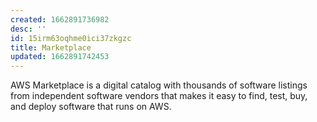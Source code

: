 ```yaml
---
created: 1662891736982
desc: ''
id: 15irm63oqhme0ici37zkgzc
title: Marketplace
updated: 1662891742453
---
```

   
AWS Marketplace is a digital catalog with thousands of software listings from independent software vendors that makes it easy to find, test, buy, and deploy software that runs on AWS.